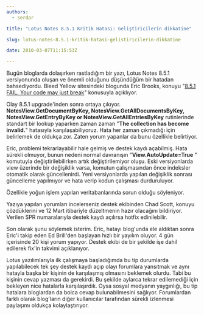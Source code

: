```yaml
---
authors:
  - serdar

title: "Lotus Notes 8.5.1 Kritik Hatası: Geliştiricilerin dikkatine"

slug: lotus-notes-8.5.1-kritik-hatasi-gelistiricilerin-dikkatine

date: 2010-03-07T11:15:53Z

---
```


Bugün bloglarda dolaşırken rastladığım bir yazı, Lotus Notes 8.5.1 versiyonunda oluşan ve önemli olduğunu düşündüğüm bir hatadan bahsediyordu. Bleed Yellow sitesindeki blogunda Eric Brooks, konuyu "[8.5.1 FAIL. Your code may just break](http://www.bleedyellow.com/blogs/erik/entry/8_5_1_fail_your_code_may_just_break19)" konusuyla açıklıyor.

Olay 8.5.1 upgrade'inden sonra ortaya çıkıyor. **NotesView.GetDocumentByKey, NotesView.GetAllDocumentsByKey, NotesView.GetEntryByKey or NotesView.GetAllEntriesByKey** rutinlerinde standart bir lookup yaparken zaman zaman "**The collection has become invalid.**" hatasıyla karşılaşabiliyoruz. Hata her zaman çıkmadığı için belirlemek de oldukça zor. Zaten yorum yapanlar da bunu özellikle belirtiyor.
<!-- more -->
Eric, problemi tekrarlayabilir hale gelmiş ve destek kaydı açabilmiş. Hata sürekli olmuyor, bunun nedeni normal davranışın "**View.AutoUpdate=True** " komutuyla değiştirilebilirken artık değiştirilemiyor oluşu. Eski versiyonlarda view üzerinde bir değişiklik varsa, komutun çalışmasından önce indeksler otomatik olarak güncellenirdi. Yeni versiyonlarda yapılan değişiklik sonrası güncelleme yapılmıyor ve hata verip kodun çalışması durduruluyor.

Özellikle yoğun işlem yapılan veritabanlarında sorun olduğu söyleniyor.

Yazıya yapılan yorumları incelerseniz destek ekibinden Chad Scott, konuyu çözdüklerini ve 12 Mart itibariyle düzeltmenin hazır olacağını bildiriyor. Verilen SPR numaralarıyla destek kaydı açılırsa hotfix edinilebilir.

Son olarak şunu söylemek isterim. Eric, hatayı blog'unda ele aldıktan sonra Eric'i takip eden Ed Brill'den başlayan hızlı bir yayılım oluyor. 4 gün içerisinde 20 kişi yorum yapıyor. Destek ekibi de bir şekilde işe dahil edilerek fix'in takvimi açıklanıyor.

Lotus yazılımlarıyla ilk çalışmaya başladığımda bu tip durumlarda yapılabilecek tek şey destek kaydı açıp olayı forumlara yansıtmak ve aynı hatayla başka bir kişinin de karşılaşmış olmasını beklemek olurdu. Tabi bu kişinin cevap yazması da gerekirdi. Bu şekilde aylarca tekrar edilemediği için bekleyen nice hatalarla karşılaşırdık. Oysa sosyal medyanın yaygınlığı, bu tip hatalara bloglardan da bolca cevap bulunabilmesini sağlıyor. Forumlardan farklı olarak blog'ların diğer kullanıcılar tarafından sürekli izlenmesi paylaşımı oldukça kolaylaştırıyor.
